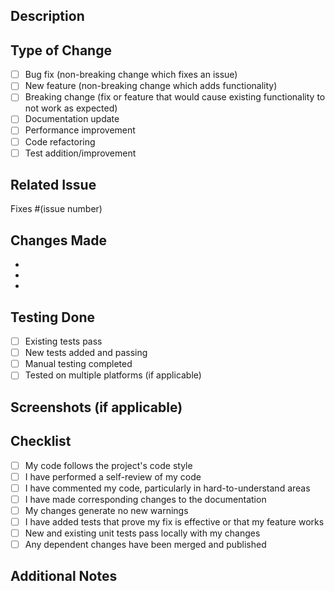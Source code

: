 ## Description
<!-- Provide a clear description of what this PR does -->

## Type of Change
<!-- Check all that apply -->
- [ ] Bug fix (non-breaking change which fixes an issue)
- [ ] New feature (non-breaking change which adds functionality)
- [ ] Breaking change (fix or feature that would cause existing functionality to not work as expected)
- [ ] Documentation update
- [ ] Performance improvement
- [ ] Code refactoring
- [ ] Test addition/improvement

## Related Issue
<!-- Link to related issue(s) -->
Fixes #(issue number)

## Changes Made
<!-- List the specific changes made in this PR -->
-
-
-

## Testing Done
<!-- Describe the tests you ran to verify your changes -->
- [ ] Existing tests pass
- [ ] New tests added and passing
- [ ] Manual testing completed
- [ ] Tested on multiple platforms (if applicable)

## Screenshots (if applicable)
<!-- Add screenshots to help explain your changes -->

## Checklist
- [ ] My code follows the project's code style
- [ ] I have performed a self-review of my code
- [ ] I have commented my code, particularly in hard-to-understand areas
- [ ] I have made corresponding changes to the documentation
- [ ] My changes generate no new warnings
- [ ] I have added tests that prove my fix is effective or that my feature works
- [ ] New and existing unit tests pass locally with my changes
- [ ] Any dependent changes have been merged and published

## Additional Notes
<!-- Add any additional notes for reviewers -->

